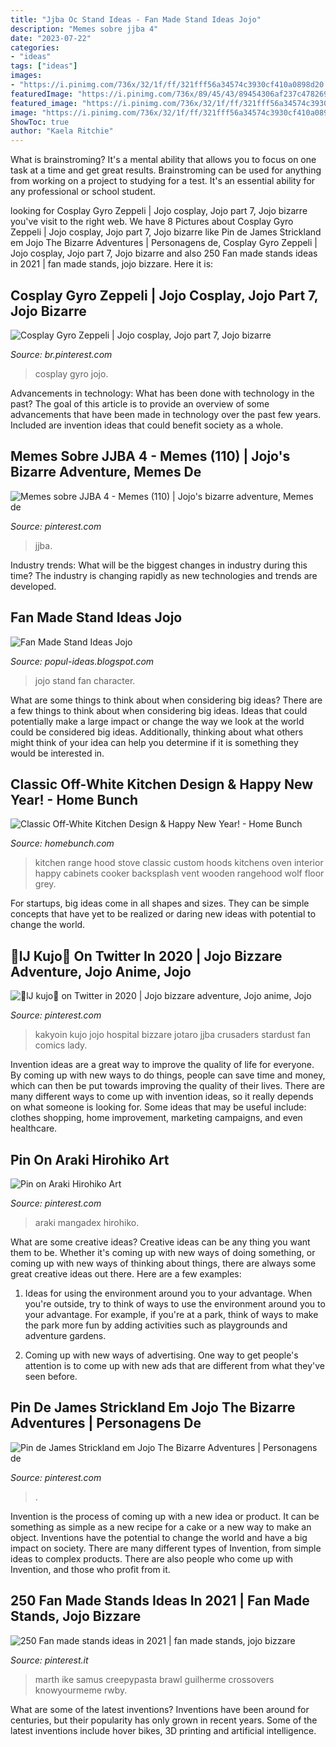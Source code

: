 ```yaml
---
title: "Jjba Oc Stand Ideas - Fan Made Stand Ideas Jojo"
description: "Memes sobre jjba 4"
date: "2023-07-22"
categories:
- "ideas"
tags: ["ideas"]
images:
- "https://i.pinimg.com/736x/32/1f/ff/321fff56a34574c3930cf410a0898d20.jpg"
featuredImage: "https://i.pinimg.com/736x/89/45/43/89454306af237c478269206d74f4e042.jpg"
featured_image: "https://i.pinimg.com/736x/32/1f/ff/321fff56a34574c3930cf410a0898d20.jpg"
image: "https://i.pinimg.com/736x/32/1f/ff/321fff56a34574c3930cf410a0898d20.jpg"
ShowToc: true
author: "Kaela Ritchie"
---
```



What is brainstroming? It's a mental ability that allows you to focus on one task at a time and get great results. Brainstroming can be used for anything from working on a project to studying for a test. It's an essential ability for any professional or school student.

	

		
looking for Cosplay Gyro Zeppeli | Jojo cosplay, Jojo part 7, Jojo bizarre you've visit to the right web. We have 8 Pictures about Cosplay Gyro Zeppeli | Jojo cosplay, Jojo part 7, Jojo bizarre like Pin de James Strickland em Jojo The Bizarre Adventures | Personagens de, Cosplay Gyro Zeppeli | Jojo cosplay, Jojo part 7, Jojo bizarre and also 250 Fan made stands ideas in 2021 | fan made stands, jojo bizzare. Here it is:
		
    
## Cosplay Gyro Zeppeli | Jojo Cosplay, Jojo Part 7, Jojo Bizarre

<img loading=lazy src="https://i.pinimg.com/736x/24/00/05/240005cc011ff2b3ac32d54a901075fb.jpg" onerror="this.onerror=null;this.src='https://tse3.mm.bing.net/th?id=OIP.RpyKDo-9V75-8zF0WyXRhAAAAA&amp;pid=15.1';" alt="Cosplay Gyro Zeppeli | Jojo cosplay, Jojo part 7, Jojo bizarre">

_Source: br.pinterest.com_

>cosplay gyro jojo. 

	

Advancements in technology: What has been done with technology in the past?
The goal of this article is to provide an overview of some advancements that have been made in technology over the past few years. Included are invention ideas that could benefit society as a whole.

    
## Memes Sobre JJBA 4 - Memes (110) | Jojo&#039;s Bizarre Adventure, Memes De

<img loading=lazy src="https://i.pinimg.com/736x/89/45/43/89454306af237c478269206d74f4e042.jpg" onerror="this.onerror=null;this.src='https://tse1.mm.bing.net/th?id=OIP.jasv7ul5q9amIxr5lfD9ggHaHa&amp;pid=15.1';" alt="Memes sobre JJBA 4 - Memes (110) | Jojo&#039;s bizarre adventure, Memes de">

_Source: pinterest.com_

>jjba. 

	

Industry trends: What will be the biggest changes in industry during this time?
The industry is changing rapidly as new technologies and trends are developed.

    
## Fan Made Stand Ideas Jojo

<img loading=lazy src="https://i.pinimg.com/originals/7a/57/de/7a57defdf1ae338a1db595b46e249c17.jpg" onerror="this.onerror=null;this.src='https://tse4.mm.bing.net/th?id=OIP.bad6_A3apbZPDW_DpibBnAHaJ4&amp;pid=15.1';" alt="Fan Made Stand Ideas Jojo">

_Source: popul-ideas.blogspot.com_

>jojo stand fan character. 

	

What are some things to think about when considering big ideas?
There are a few things to think about when considering big ideas. Ideas that could potentially make a large impact or change the way we look at the world could be considered big ideas. Additionally, thinking about what others might think of your idea can help you determine if it is something they would be interested in.

    
## Classic Off-White Kitchen Design &amp; Happy New Year! - Home Bunch

<img loading=lazy src="http://www.homebunch.com/wp-content/uploads/Range.-Kitchen-Range-Ideas.-Kitchen-Range-and-kitchen-hood-ideas.-Kitchen-Hood-Range.jpg" onerror="this.onerror=null;this.src='https://tse2.mm.bing.net/th?id=OIP.Bk9x0c7AVfblEEZsutp_mAHaLM&amp;pid=15.1';" alt="Classic Off-White Kitchen Design &amp; Happy New Year! - Home Bunch">

_Source: homebunch.com_

>kitchen range hood stove classic custom hoods kitchens oven interior happy cabinets cooker backsplash vent wooden rangehood wolf floor grey. 

	

For startups, big ideas come in all shapes and sizes. They can be simple concepts that have yet to be realized or daring new ideas with potential to change the world.

    
## 🍒lJ Kujo🍒 On Twitter In 2020 | Jojo Bizzare Adventure, Jojo Anime, Jojo

<img loading=lazy src="https://i.pinimg.com/originals/44/07/5f/44075f1cef3cc9376ca3c440ec92e963.jpg" onerror="this.onerror=null;this.src='https://tse3.mm.bing.net/th?id=OIP.l6i8YfMgs50QivPenRo38AHaEd&amp;pid=15.1';" alt="🍒lJ kujo🍒 on Twitter in 2020 | Jojo bizzare adventure, Jojo anime, Jojo">

_Source: pinterest.com_

>kakyoin kujo jojo hospital bizzare jotaro jjba crusaders stardust fan comics lady. 

	

Invention ideas are a great way to improve the quality of life for everyone. By coming up with new ways to do things, people can save time and money, which can then be put towards improving the quality of their lives. There are many different ways to come up with invention ideas, so it really depends on what someone is looking for. Some ideas that may be useful include: clothes shopping, home improvement, marketing campaigns, and even healthcare.

    
## Pin On Araki Hirohiko Art

<img loading=lazy src="https://i.pinimg.com/736x/32/1f/ff/321fff56a34574c3930cf410a0898d20.jpg" onerror="this.onerror=null;this.src='https://tse4.mm.bing.net/th?id=OIP.xdiGchouUJwdcPHC2IChqAHaLZ&amp;pid=15.1';" alt="Pin on Araki Hirohiko Art">

_Source: pinterest.com_

>araki mangadex hirohiko. 

	

What are some creative ideas?
Creative ideas can be any thing you want them to be. Whether it's coming up with new ways of doing something, or coming up with new ways of thinking about things, there are always some great creative ideas out there. Here are a few examples: 
1. Ideas for using the environment around you to your advantage. When you're outside, try to think of ways to use the environment around you to your advantage. For example, if you're at a park, think of ways to make the park more fun by adding activities such as playgrounds and adventure gardens. 

2. Coming up with new ways of advertising. One way to get people's attention is to come up with new ads that are different from what they've seen before.

    
## Pin De James Strickland Em Jojo The Bizarre Adventures | Personagens De

<img loading=lazy src="https://i.pinimg.com/736x/cd/f4/41/cdf441384138d5da1ee8e8dae8f6a7a6.jpg" onerror="this.onerror=null;this.src='https://tse1.mm.bing.net/th?id=OIP.zpO2JKtfLs6zAsmVrFSgXQHaKM&amp;pid=15.1';" alt="Pin de James Strickland em Jojo The Bizarre Adventures | Personagens de">

_Source: pinterest.com_

>. 

	

Invention is the process of coming up with a new idea or product. It can be something as simple as a new recipe for a cake or a new way to make an object. Inventions have the potential to change the world and have a big impact on society. There are many different types of Invention, from simple ideas to complex products. There are also people who come up with Invention, and those who profit from it.

    
## 250 Fan Made Stands Ideas In 2021 | Fan Made Stands, Jojo Bizzare

<img loading=lazy src="https://i.pinimg.com/474x/41/d5/08/41d5089eaae071179faf7af5faeccfb8.jpg" onerror="this.onerror=null;this.src='https://tse3.mm.bing.net/th?id=OIP.DGWQB9MXJFf8ziEiV8zzRwAAAA&amp;pid=15.1';" alt="250 Fan made stands ideas in 2021 | fan made stands, jojo bizzare">

_Source: pinterest.it_

>marth ike samus creepypasta brawl guilherme crossovers knowyourmeme rwby. 

	

What are some of the latest inventions?
Inventions have been around for centuries, but their popularity has only grown in recent years. Some of the latest inventions include hover bikes, 3D printing and artificial intelligence.

